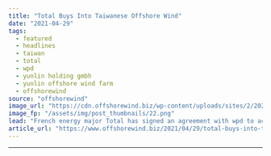 ```yaml
---
title: "Total Buys Into Taiwanese Offshore Wind"
date: "2021-04-29"
tags: 
  - featured
  - headlines
  - taiwan
  - total
  - wpd
  - yunlin holding gmbh
  - yunlin offshore wind farm
  - offshorewind
source: "offshorewind"
image_url: "https://cdn.offshorewind.biz/wp-content/uploads/sites/2/2021/04/29102503/Siemens-Gamesa_First-wind-turbine-at-Yunlin-OWF1.png"
image_fp: "/assets/img/post_thumbnails/22.png"
lead: "French energy major Total has signed an agreement with wpd to acquire a 23"
article_url: "https://www.offshorewind.biz/2021/04/29/total-buys-into-taiwanese-offshore-wind/"
---
```


---
